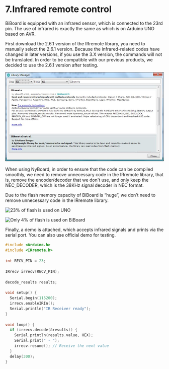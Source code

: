 # 7.Infrared remote control

BiBoard is equipped with an infrared sensor, which is connected to the 23rd pin. The use of infrared is exactly the same as which is on Arduino UNO based on AVR.

First download the 2.6.1 version of the IRremote library, you need to manually select the 2.6.1 version. Because the infrared-related codes have changed in later versions, if you use the 3.X version, the commands will not be translated. In order to be compatible with our previous products, we decided to use the 2.6.1 version after testing.

![](../../.gitbook/assets/001.JPG)

When using NyBoard, in order to ensure that the code can be compiled smoothly, we need to remove unnecessary code in the IRremote library, that is, remove the encoder/decoder that we don't use, and only keep the NEC\_DECODER, which is the 38KHz signal decoder in NEC format.

Due to the flash memory capacity of BiBoard is “huge”, we don’t need to remove unnecessary code in the IRremote library.

![23% of flash is used on UNO](../../.gitbook/assets/07\_01.png)

![Only 4% of flash is used on BiBoard](../../.gitbook/assets/07\_02.JPG)

Finally, a demo is attached, which accepts infrared signals and prints via the serial port. You can also use official demo for testing.

```cpp
#include <Arduino.h>
#include <IRremote.h>

int RECV_PIN = 23;

IRrecv irrecv(RECV_PIN);

decode_results results;

void setup() {
  Serial.begin(115200);
  irrecv.enableIRIn();
  Serial.println("IR Receiver ready");
}

void loop() {
  if (irrecv.decode(&results)) {
    Serial.println(results.value, HEX);
    Serial.print(" - ");
    irrecv.resume(); // Receive the next value
  }
  delay(300);
}
```

